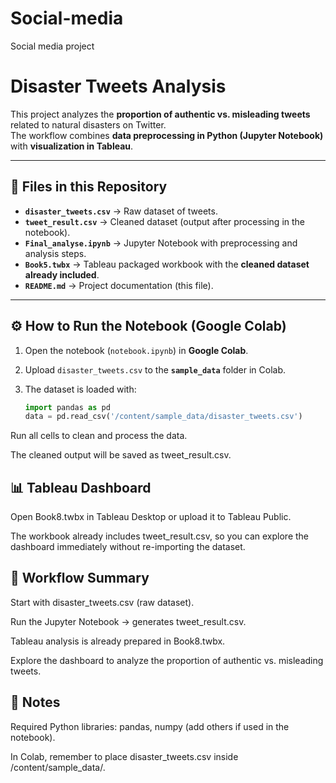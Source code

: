 # Social-media
Social media project

 # Disaster Tweets Analysis

This project analyzes the **proportion of authentic vs. misleading tweets** related to natural disasters on Twitter.  
The workflow combines **data preprocessing in Python (Jupyter Notebook)** with **visualization in Tableau**.

---

## 📂 Files in this Repository

- **`disaster_tweets.csv`** → Raw dataset of tweets.  
- **`tweet_result.csv`** → Cleaned dataset (output after processing in the notebook).  
- **`Final_analyse.ipynb`** → Jupyter Notebook with preprocessing and analysis steps.  
- **`Book5.twbx`** → Tableau packaged workbook with the **cleaned dataset already included**.  
- **`README.md`** → Project documentation (this file).  

---

## ⚙️ How to Run the Notebook (Google Colab)

1. Open the notebook (`notebook.ipynb`) in **Google Colab**.  
2. Upload `disaster_tweets.csv` to the **`sample_data`** folder in Colab.  
3. The dataset is loaded with:

   ```python
   import pandas as pd
   data = pd.read_csv('/content/sample_data/disaster_tweets.csv')

Run all cells to clean and process the data.

The cleaned output will be saved as tweet_result.csv.

## 📊 Tableau Dashboard

Open Book8.twbx in Tableau Desktop or upload it to Tableau Public.

The workbook already includes tweet_result.csv, so you can explore the dashboard immediately without re-importing the dataset.

## 🚀 Workflow Summary

Start with disaster_tweets.csv (raw dataset).

Run the Jupyter Notebook → generates tweet_result.csv.

Tableau analysis is already prepared in Book8.twbx.

Explore the dashboard to analyze the proportion of authentic vs. misleading tweets.

## 📝 Notes

Required Python libraries: pandas, numpy (add others if used in the notebook).

In Colab, remember to place disaster_tweets.csv inside /content/sample_data/.
